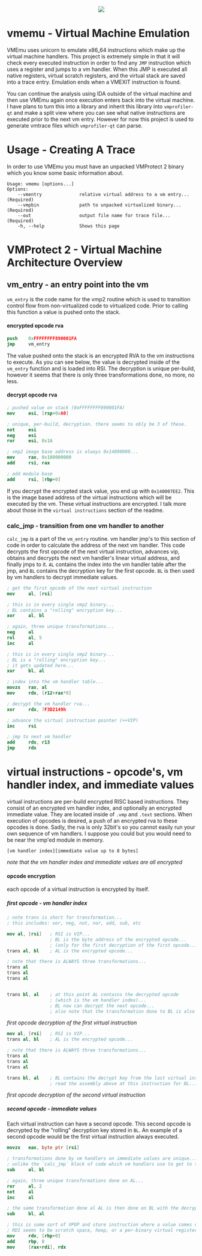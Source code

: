 <div align="center">
    <div>
        <img src="https://githacks.org/uploads/-/system/project/avatar/374/icon-5.png"/>
    </div>
</div>

# vmemu - Virtual Machine Emulation

VMEmu uses unicorn to emulate x86_64 instructions which make up the virtual machine handlers. This project is extremely simple in that it will check every executed instruction in order to find any `JMP` instruction which uses a register and jumps to a vm handler. When this JMP is executed all native registers, virtual scratch registers, and the virtual stack are saved into a trace entry. Emulation ends when a VMEXIT instruction is found. 

You can continue the analysis using IDA outside of the virtual machine and then use VMEmu again once execution enters back into the virtual machine. I have plans to turn this into a library and inherit this library into `vmprofiler-qt` and make a split view where you can see what native instructions are executed prior to the next vm entry. However for now this project is used to generate vmtrace files which `vmprofiler-qt` can parse.

# Usage - Creating A Trace

In order to use VMEmu you must have an unpacked VMProtect 2 binary which you know some basic information about. 

```
Usage: vmemu [options...]
Options:
    --vmentry              relative virtual address to a vm entry... (Required)
    --vmpbin               path to unpacked virtualized binary... (Required)
    --out                  output file name for trace file... (Required)
    -h, --help             Shows this page
```

# VMProtect 2 - Virtual Machine Architecture Overview

## vm_entry - an entry point into the vm

`vm_entry` is the code name for the vmp2 routine which is used to transition control flow from non-virtualized code to virtualized code. Prior to calling this function a value is pushed onto the stack.

#### encrypted opcode rva

```nasm
push    0xFFFFFFFF890001FA
jmp     vm_entry
```

The value pushed onto the stack is an encrypted RVA to the vm instructions to execute. As you can see below, the value is decrypted inside of the `vm_entry` function and is loaded into RSI. The decryption is unique per-build, however it seems that there is only three transformations done, no more, no less.

#### decrypt opcode rva

```nasm
; pushed value on stack (0xFFFFFFFF890001FA)
mov     esi, [rsp+0xA0]

; unique, per-build, decryption. there seems to obly be 3 of these.
not     esi
neg     esi
ror     esi, 0x1A

; vmp2 image base address is always 0x14000000... 
mov     rax, 0x100000000 
add     rsi, rax

; add module base
add     rsi, [rbp+0]
```

If you decrypt the encrypted stack value, you end up with `0x140007EE2`. This is the image based address of the virtual instructions which will be executed by the vm. These virtual instructions are encrypted. I talk more about those in the `virtual instructions` section of the readme.

### calc_jmp - transition from one vm handler to another

`calc_jmp` is a part of the `vm_entry` routine. vm handler jmp's to this section of code in order to calculate the address of the next vm handler. This code decrypts the first opcode of the next virtual instruction, advances vip, obtains and decrypts the next vm handler's linear virtual address, and finally jmps to it. `AL` contains the index into the vm handler table after the jmp, and `BL` contains the decryption key for the first opcode. `BL` is then used by vm handlers to decrypt immediate values.

```nasm
; get the first opcode of the next virtual instruction
mov     al, [rsi]

; this is in every single vmp2 binary... 
; BL contains a "rolling" encryption key... 
xor     al, bl

; again, three unique transformations...
neg     al
rol     al, 5
inc     al

; this is in every single vmp2 binary...
; BL is a "rolling" encryption key...
; it gets updated here...
xor     bl, al

; index into the vm handler table...
movzx   rax, al
mov     rdx, [r12+rax*8]

; decrypt the vm handler rva...
xor     rdx, 7F3D2149h

; advance the virtual instruction pointer (++VIP)
inc     rsi

; jmp to next vm handler
add     rdx, r13
jmp     rdx
```

# virtual instructions - opcode's, vm handler index, and immediate values

virtual instructions are per-build encrypted RISC based instructions. They consist of an encrypted vm handler index, and optionally an encrypted immediate value. They are located inside of `.vmp` and `.text` sections. When execution of opcodes is desired, a push of an encrypted rva to these opcodes is done. Sadly, the rva is only 32bit's so you cannot easily run your own sequence of vm handlers. I suppose you could but you would need to be near the vmp'ed module in memory.

```
[vm handler index][immediate value up to 8 bytes]
```

*note that the vm handler index and immediate values are all encrypted*

#### opcode encryption

each opcode of a virtual instruction is encrypted by itself. 

##### first opcode - vm handler index

```nasm
; note trans is short for transformation...
; this includes: xor, neg, not, nor, add, sub, etc

mov al, [rsi]   ; RSI is VIP...
                ; BL is the byte address of the encrypted opcode...
                ; (only for the first decryption of the first opcode....)
trans al, bl    ; AL is the encrypted opcode...

; note that there is ALWAYS three transformations...
trans al
trans al
trans al


trans bl, al    ; at this point AL contains the decrypted opcode 
                ; (which is the vm handler index)...
                ; BL now can decrypt the next opcode...
                ; also note that the transformation done to BL is also done to AL...
```

*first opcode decryption of the first virtual instruction*


```nasm
mov al, [rsi]   ; RSI is VIP...
trans al, bl    ; AL is the encrypted opcode...

; note that there is ALWAYS three transformations...
trans al
trans al
trans al

trans bl, al    ; BL contains the decrypt key from the last virtual instruction... 
                ; read the assembly above at this instruction for BL...
```

*first opcode decryption of the second virtual instruction*

##### second opcode - immediate values

Each virtual instruction can have a second opcode. This second opcode is decrypted by the "rolling" decryption key stored in `BL`. An example of a second opcode would be the first virtual instruction always executed. 

```nasm
movzx   eax, byte ptr [rsi]

; transformations done by vm handlers on immediate values are unique... 
; unlike the `calc_jmp` block of code which vm handlers use to get to the next virtual instruction...
sub     al, bl

; again, three unique transformations done on AL...
ror     al, 2
not     al
inc     al

; the same transformation done al AL is then done on BL with the decrypted opcode...
sub     bl, al

; this is some sort of VPOP and store instruction where a value comes off the virtual stack and into a place in RDI
; RDI seems to be scratch space, heap, or a per-binary virtual register mapping, not sure yet.
mov     rdx, [rbp+0]
add     rbp, 8
mov     [rax+rdi], rdx
```
